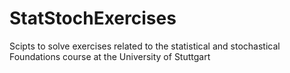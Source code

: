 # StatStochExercises
Scipts to solve exercises related to the statistical and stochastical Foundations course at the University of Stuttgart
